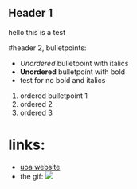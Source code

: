 ## Header 1
hello this is a test

#header 2, bulletpoints:

- *Unordered* bulletpoint with italics
-  **Unordered** bulletpoint with bold
-  test for no bold and italics

1. ordered bulletpoint 1
2. ordered 2
3. ordered 3

# links:
- [uoa website](https://www.auckland.ac.nz/en.html)
- the gif:
![](https://c.tenor.com/gMELs8rtG1wAAAAd/tenor.gif)
